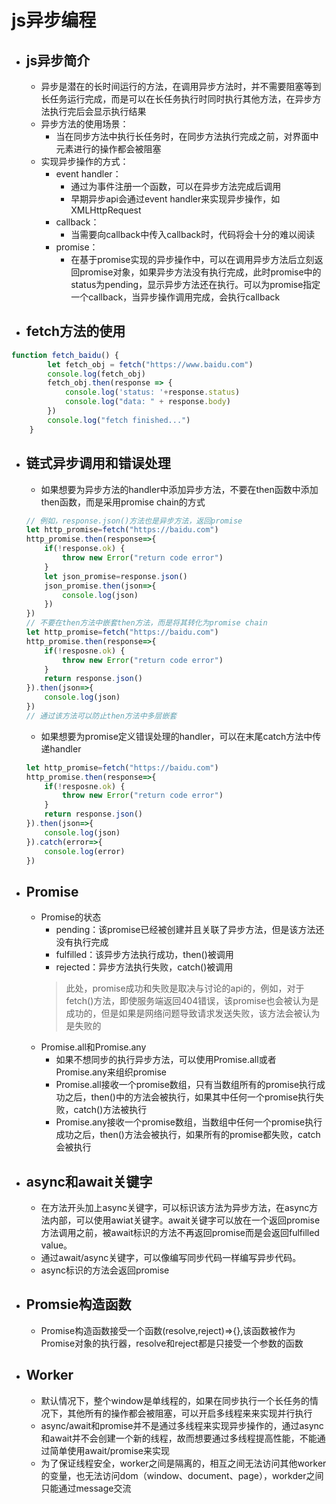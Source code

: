 # js异步编程
- ## js异步简介
  - 异步是潜在的长时间运行的方法，在调用异步方法时，并不需要阻塞等到长任务运行完成，而是可以在长任务执行时同时执行其他方法，在异步方法执行完后会显示执行结果
  - 异步方法的使用场景：
    - 当在同步方法中执行长任务时，在同步方法执行完成之前，对界面中元素进行的操作都会被阻塞
  - 实现异步操作的方式：
    - event handler：
      - 通过为事件注册一个函数，可以在异步方法完成后调用
      - 早期异步api会通过event handler来实现异步操作，如XMLHttpRequest
    - callback：
      - 当需要向callback中传入callback时，代码将会十分的难以阅读
    - promise：
      - 在基于promise实现的异步操作中，可以在调用异步方法后立刻返回promise对象，如果异步方法没有执行完成，此时promise中的status为pending，显示异步方法还在执行。可以为promise指定一个callback，当异步操作调用完成，会执行callback
- ## fetch方法的使用
```javascript
function fetch_baidu() {
        let fetch_obj = fetch("https://www.baidu.com")
        console.log(fetch_obj)
        fetch_obj.then(response => {
            console.log('status: '+response.status)
            console.log("data: " + response.body)
        })
        console.log("fetch finished...")
    }
```
- ## 链式异步调用和错误处理
  - 如果想要为异步方法的handler中添加异步方法，不要在then函数中添加then函数，而是采用promise chain的方式
  ```javascript
  // 例如，response.json()方法也是异步方法，返回promise
  let http_promise=fetch("https://baidu.com")
  http_promise.then(response=>{
      if(!response.ok) {
          throw new Error("return code error")
      }
      let json_promise=response.json()
      json_promise.then(json=>{
          console.log(json)
      })
  })
  // 不要在then方法中嵌套then方法，而是将其转化为promise chain
  let http_promise=fetch("https://baidu.com")
  http_promise.then(response=>{
      if(!resposne.ok) {
          throw new Error("return code error")
      }
      return response.json()
  }).then(json=>{
      console.log(json)
  })
  // 通过该方法可以防止then方法中多层嵌套
  ```
  - 如果想要为promise定义错误处理的handler，可以在末尾catch方法中传递handler
  ```javascript
  let http_promise=fetch("https://baidu.com")
  http_promise.then(response=>{
      if(!resposne.ok) {
          throw new Error("return code error")
      }
      return response.json()
  }).then(json=>{
      console.log(json)
  }).catch(error=>{
      console.log(error)
  })
  ```
- ## Promise
  - Promise的状态
    - pending：该promise已经被创建并且关联了异步方法，但是该方法还没有执行完成
    - fulfilled：该异步方法执行成功，then()被调用
    - rejected：异步方法执行失败，catch()被调用
    > 此处，promise成功和失败是取决与讨论的api的，例如，对于fetch()方法，即使服务端返回404错误，该promise也会被认为是成功的，但是如果是网络问题导致请求发送失败，该方法会被认为是失败的
   - Promise.all和Promise.any
     - 如果不想同步的执行异步方法，可以使用Promise.all或者Promise.any来组织promise
     - Promise.all接收一个promise数组，只有当数组所有的promise执行成功之后，then()中的方法会被执行，如果其中任何一个promise执行失败，catch()方法被执行
     - Promise.any接收一个promise数组，当数组中任何一个promise执行成功之后，then()方法会被执行，如果所有的promise都失败，catch会被执行
 - ## async和await关键字
   - 在方法开头加上async关键字，可以标识该方法为异步方法，在async方法内部，可以使用awiat关键字。await关键字可以放在一个返回promise方法调用之前，被await标识的方法不再返回promise而是会返回fulfilled value。
   - 通过await/async关键字，可以像编写同步代码一样编写异步代码。
   - async标识的方法会返回promise
 - ## Promsie构造函数
   - Promise构造函数接受一个函数(resolve,reject)=>{},该函数被作为Promise对象的执行器，resolve和reject都是只接受一个参数的函数
 - ## Worker
   - 默认情况下，整个window是单线程的，如果在同步执行一个长任务的情况下，其他所有的操作都会被阻塞，可以开启多线程来来实现并行执行
   - async/await和promise并不是通过多线程来实现异步操作的，通过async和await并不会创建一个新的线程，故而想要通过多线程提高性能，不能通过简单使用await/promise来实现
   - 为了保证线程安全，worker之间是隔离的，相互之间无法访问其他worker的变量，也无法访问dom（window、document、page），workder之间只能通过message交流